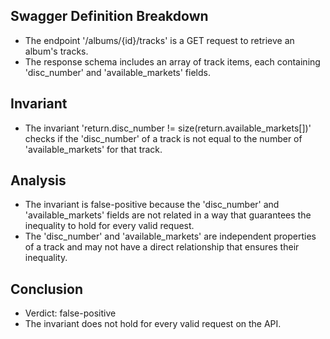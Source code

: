 ## Swagger Definition Breakdown
- The endpoint '/albums/{id}/tracks' is a GET request to retrieve an album's tracks.
- The response schema includes an array of track items, each containing 'disc_number' and 'available_markets' fields.

## Invariant
- The invariant 'return.disc_number != size(return.available_markets[])' checks if the 'disc_number' of a track is not equal to the number of 'available_markets' for that track.

## Analysis
- The invariant is false-positive because the 'disc_number' and 'available_markets' fields are not related in a way that guarantees the inequality to hold for every valid request.
- The 'disc_number' and 'available_markets' are independent properties of a track and may not have a direct relationship that ensures their inequality.

## Conclusion
- Verdict: false-positive
- The invariant does not hold for every valid request on the API.
